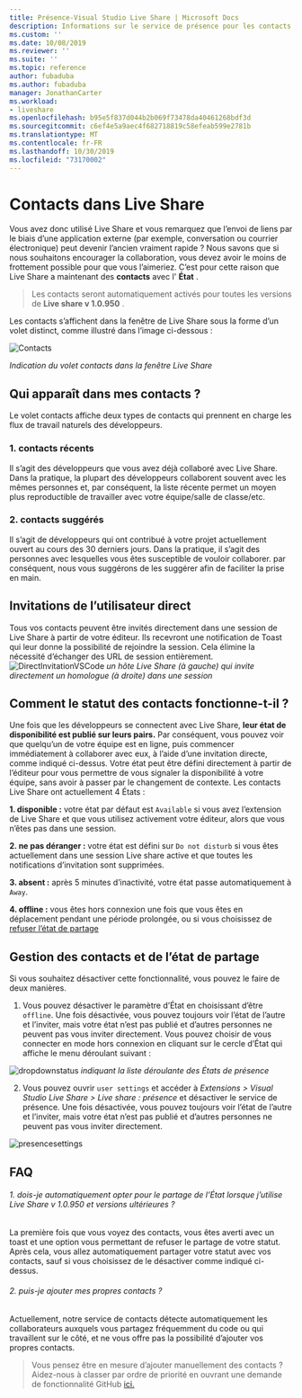 ```yaml
---
title: Présence-Visual Studio Live Share | Microsoft Docs
description: Informations sur le service de présence pour les contacts pour Visual Studio Live Share.
ms.custom: ''
ms.date: 10/08/2019
ms.reviewer: ''
ms.suite: ''
ms.topic: reference
author: fubaduba
ms.author: fubaduba
manager: JonathanCarter
ms.workload:
- liveshare
ms.openlocfilehash: b95e5f837d044b2b069f73478da40461268bdf3d
ms.sourcegitcommit: c6ef4e5a9aec4f682718819c58efeab599e2781b
ms.translationtype: MT
ms.contentlocale: fr-FR
ms.lasthandoff: 10/30/2019
ms.locfileid: "73170002"
---
```

<!--
Copyright © Microsoft Corporation
All rights reserved.
Creative Commons Attribution 4.0 License (International): https://creativecommons.org/licenses/by/4.0/legalcode
-->

# <a name="contacts-in-live-share"></a>Contacts dans Live Share 

Vous avez donc utilisé Live Share et vous remarquez que l’envoi de liens par le biais d’une application externe (par exemple, conversation ou courrier électronique) peut devenir l’ancien vraiment rapide ? Nous savons que si nous souhaitons encourager la collaboration, vous devez avoir le moins de frottement possible pour que vous l’aimeriez. C’est pour cette raison que Live Share a maintenant des **contacts** avec l' **État** .

>Les contacts seront automatiquement activés pour toutes les versions de **Live share v 1.0.950** .

Les contacts s’affichent dans la fenêtre de Live Share sous la forme d’un volet distinct, comme illustré dans l’image ci-dessous : 

![Contacts](../media/vscode-contacts-intro.png)

<em>Indication du volet contacts dans la fenêtre Live Share</em>
## <a name="who-shows-up-in-my-contacts"></a>Qui apparaît dans mes contacts ?

Le volet contacts affiche deux types de contacts qui prennent en charge les flux de travail naturels des développeurs.
### <a name="1-recent-contacts"></a>1. contacts récents  
 Il s’agit des développeurs que vous avez déjà collaboré avec Live Share. Dans la pratique, la plupart des développeurs collaborent souvent avec les mêmes personnes et, par conséquent, la liste récente permet un moyen plus reproductible de travailler avec votre équipe/salle de classe/etc.
### <a name="2-suggested-contacts"></a>2. contacts suggérés
Il s’agit de développeurs qui ont contribué à votre projet actuellement ouvert au cours des 30 derniers jours. Dans la pratique, il s’agit des personnes avec lesquelles vous êtes susceptible de vouloir collaborer. par conséquent, nous vous suggérons de les suggérer afin de faciliter la prise en main.

## <a name="direct-user-invitations"></a>Invitations de l’utilisateur direct 
Tous vos contacts peuvent être invités directement dans une session de Live Share à partir de votre éditeur. Ils recevront une notification de Toast qui leur donne la possibilité de rejoindre la session. Cela élimine la nécessité d’échanger des URL de session entièrement.
![DirectInvitationVSCode](https://user-images.githubusercontent.com/51928518/66443914-e59c5d00-e9f5-11e9-957a-b1a92949d660.gif)
<em>un hôte Live Share (à gauche) qui invite directement un homologue (à droite) dans une session</em>

## <a name="how-does-status-for-contacts-work"></a>Comment le statut des contacts fonctionne-t-il ?
Une fois que les développeurs se connectent avec Live Share, **leur état de disponibilité est publié sur leurs pairs.** Par conséquent, vous pouvez voir que quelqu’un de votre équipe est en ligne, puis commencer immédiatement à collaborer avec eux, à l’aide d’une invitation directe, comme indiqué ci-dessus.
Votre état peut être défini directement à partir de l’éditeur pour vous permettre de vous signaler la disponibilité à votre équipe, sans avoir à passer par le changement de contexte. Les contacts Live Share ont actuellement 4 États :

**1. disponible :** votre état par défaut est `Available` si vous avez l’extension de Live Share et que vous utilisez activement votre éditeur, alors que vous n’êtes pas dans une session.

**2. ne pas déranger :** votre état est défini sur `Do not disturb` si vous êtes actuellement dans une session Live share active et que toutes les notifications d’invitation sont supprimées.

**3. absent :** après 5 minutes d’inactivité, votre état passe automatiquement à `Away`.

**4. offline :** vous êtes hors connexion une fois que vous êtes en déplacement pendant une période prolongée, ou si vous choisissez de [refuser l’état de partage](##ManagingPresence)


## Gestion des contacts et de<a name="ManagingPresence"> </a> l’état de partage

Si vous souhaitez désactiver cette fonctionnalité, vous pouvez le faire de deux manières.
1. Vous pouvez désactiver le paramètre d’État en choisissant d’être `offline`. Une fois désactivée, vous pouvez toujours voir l’état de l’autre et l’inviter, mais votre état n’est pas publié et d’autres personnes ne peuvent pas vous inviter directement.
Vous pouvez choisir de vous connecter en mode hors connexion en cliquant sur le cercle d’État qui affiche le menu déroulant suivant :

![dropdownstatus](../media/vscode-presence-opt-out.png)
<em>indiquant la liste déroulante des États de présence</em>

2. Vous pouvez ouvrir `user settings` et accéder à *Extensions > Visual Studio Live Share > Live share : présence* et désactiver le service de présence. Une fois désactivée, vous pouvez toujours voir l’état de l’autre et l’inviter, mais votre état n’est pas publié et d’autres personnes ne peuvent pas vous inviter directement.

![presencesettings](../media/vscode-presence-setting.png)

## <a name="faqs"></a>FAQ 

###### <a name="1-will-i-be-automatically-opting-into-sharing-status-when-i-use-live-share-v10950-and-above"></a>1. dois-je automatiquement opter pour le partage de l’État lorsque j’utilise Live Share v 1.0.950 et versions ultérieures ?

La première fois que vous voyez des contacts, vous êtes averti avec un toast et une option vous permettant de refuser le partage de votre statut. Après cela, vous allez automatiquement partager votre statut avec vos contacts, sauf si vous choisissez de le désactiver comme indiqué ci-dessus.

###### <a name="2-can-i-add-my-own-contacts"></a>2. puis-je ajouter mes propres contacts ?

Actuellement, notre service de contacts détecte automatiquement les collaborateurs auxquels vous partagez fréquemment du code ou qui travaillent sur le côté, et ne vous offre pas la possibilité d’ajouter vos propres contacts. 


>Vous pensez être en mesure d’ajouter manuellement des contacts ? Aidez-nous à classer par ordre de priorité en ouvrant une demande de fonctionnalité GitHub [ici.](https://github.com/MicrosoftDocs/live-share/issues/new?template=feature_request.md)
 

 
